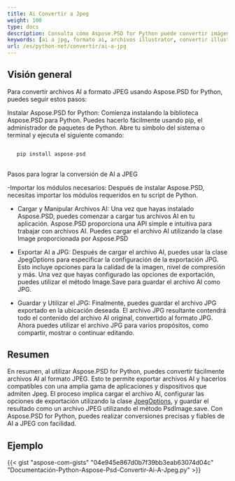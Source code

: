```yaml
---
title: Ai Convertir a Jpeg
weight: 100
type: docs
description: Consulta cómo Aspose.PSD for Python puede convertir imágenes AI a JPEG
keywords: [ai a jpg, formato ai, archivos illustrator, convertir illustrator, psd api, python, muestra de código]
url: /es/python-net/convertir/ai-a-jpg
---
```


## **Visión general**
Para convertir archivos AI a formato JPEG usando Aspose.PSD for Python, puedes seguir estos pasos:

Instalar Aspose.PSD for Python: Comienza instalando la biblioteca Aspose.PSD para Python. Puedes hacerlo fácilmente usando pip, el administrador de paquetes de Python. Abre tu símbolo del sistema o terminal y ejecuta el siguiente comando:

```python

   pip install aspose-psd
  
```

Pasos para lograr la conversión de AI a JPEG

-Importar los módulos necesarios: Después de instalar Aspose.PSD, necesitas importar los módulos requeridos en tu script de Python.
- Cargar y Manipular Archivos AI: Una vez que hayas instalado Aspose.PSD, puedes comenzar a cargar tus archivos AI en tu aplicación. Aspose.PSD proporciona una API simple e intuitiva para trabajar con archivos AI. Puedes cargar el archivo AI utilizando la clase Image proporcionada por Aspose.PSD

- Exportar AI a JPG: Después de cargar el archivo AI, puedes usar la clase JpegOptions para especificar la configuración de la exportación JPG. Esto incluye opciones para la calidad de la imagen, nivel de compresión y más. Una vez que hayas configurado las opciones de exportación, puedes utilizar el método Image.Save para guardar el archivo AI como JPG.

- Guardar y Utilizar el JPG: Finalmente, puedes guardar el archivo JPG exportado en la ubicación deseada. El archivo JPG resultante contendrá todo el contenido del archivo AI original, convertido al formato JPG. Ahora puedes utilizar el archivo JPG para varios propósitos, como compartir, mostrar o continuar editando.

## **Resumen**
En resumen, al utilizar Aspose.PSD for Python, puedes convertir fácilmente archivos AI al formato JPEG. Esto te permite exportar archivos AI y hacerlos compatibles con una amplia gama de aplicaciones y dispositivos que admiten Jpeg. El proceso implica cargar el archivo AI, configurar las opciones de exportación utilizando la clase [JpegOptions](https://reference.aspose.com/psd/python-net/aspose.psd.imageoptions/jpegoptions/), y guardar el resultado como un archivo JPEG utilizando el método PsdImage.save. Con Aspose.PSD for Python, puedes realizar conversiones precisas y fiables de AI a JPEG con facilidad.

## **Ejemplo**
{{< gist "aspose-com-gists" "04e945e867d0b7f39bb3eab63074d04c" "Documentación-Python-Aspose-Psd-Convertir-Ai-A-Jpeg.py" >}}
